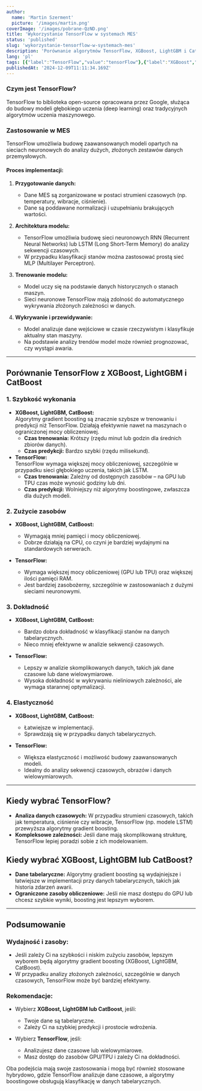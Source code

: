 ```yaml
---
author:
  name: 'Martin Szerment'
  picture: '/images/martin.png'
coverImage: '/images/pobrane-QzND.png'
title: 'Wykorzystanie TensorFlow w systemach MES'
status: 'published'
slug: 'wykorzystanie-tensorflow-w-systemach-mes'
description: 'Porównanie algorytmów TensorFlow, XGBoost, LightGBM i CatBoost w wykrywaniu awarii w systemach MES. Praktyczne zastosowania, analiza danych czasowych i tabelarycznych oraz wydajność pod kątem szybkości i zasobów obliczeniowych.'
lang: 'pl'
tags: [{"label":"TensorFlow","value":"tensorFlow"},{"label":"XGBoost","value":"xgBoost"},{"label":"LightGBM","value":"lightGbm"},{"label":"CatBoost","value":"catBoost"},{"label":"MES system","value":"mesSystem"},{"label":"wydajność algorytmów","value":"wydajnośćAlgorytmów"}]
publishedAt: '2024-12-09T11:11:34.169Z'
---
```


### **Czym jest TensorFlow?**

TensorFlow to biblioteka open-source opracowana przez Google, służąca do budowy modeli głębokiego uczenia (deep learning) oraz tradycyjnych algorytmów uczenia maszynowego.

### **Zastosowanie w MES**

TensorFlow umożliwia budowę zaawansowanych modeli opartych na sieciach neuronowych do analizy dużych, złożonych zestawów danych przemysłowych.

#### **Proces implementacji:**

1. **Przygotowanie danych:**

   - Dane MES są zorganizowane w postaci strumieni czasowych (np. temperatury, wibracje, ciśnienie).
   - Dane są poddawane normalizacji i uzupełnianiu brakujących wartości.

2. **Architektura modelu:**

   - TensorFlow umożliwia budowę sieci neuronowych RNN (Recurrent Neural Networks) lub LSTM (Long Short-Term Memory) do analizy sekwencji czasowych.
   - W przypadku klasyfikacji stanów można zastosować prostą sieć MLP (Multilayer Perceptron).

3. **Trenowanie modelu:**

   - Model uczy się na podstawie danych historycznych o stanach maszyn.
   - Sieci neuronowe TensorFlow mają zdolność do automatycznego wykrywania złożonych zależności w danych.

4. **Wykrywanie i przewidywanie:**

   - Model analizuje dane wejściowe w czasie rzeczywistym i klasyfikuje aktualny stan maszyny.
   - Na podstawie analizy trendów model może również prognozować, czy wystąpi awaria.

---

## **Porównanie TensorFlow z XGBoost, LightGBM i CatBoost**

### **1. Szybkość wykonania**

- **XGBoost, LightGBM, CatBoost:**\
  Algorytmy gradient boosting są znacznie szybsze w trenowaniu i predykcji niż TensorFlow. Działają efektywnie nawet na maszynach o ograniczonej mocy obliczeniowej.
  - **Czas trenowania:** Krótszy (rzędu minut lub godzin dla średnich zbiorów danych).
  - **Czas predykcji:** Bardzo szybki (rzędu milisekund).
- **TensorFlow:**\
  TensorFlow wymaga większej mocy obliczeniowej, szczególnie w przypadku sieci głębokiego uczenia, takich jak LSTM.
  - **Czas trenowania:** Zależny od dostępnych zasobów – na GPU lub TPU czas może wynosić godziny lub dni.
  - **Czas predykcji:** Wolniejszy niż algorytmy boostingowe, zwłaszcza dla dużych modeli.

### **2. Zużycie zasobów**

- **XGBoost, LightGBM, CatBoost:**

  - Wymagają mniej pamięci i mocy obliczeniowej.
  - Dobrze działają na CPU, co czyni je bardziej wydajnymi na standardowych serwerach.

- **TensorFlow:**

  - Wymaga większej mocy obliczeniowej (GPU lub TPU) oraz większej ilości pamięci RAM.
  - Jest bardziej zasobożerny, szczególnie w zastosowaniach z dużymi sieciami neuronowymi.

### **3. Dokładność**

- **XGBoost, LightGBM, CatBoost:**

  - Bardzo dobra dokładność w klasyfikacji stanów na danych tabelarycznych.
  - Nieco mniej efektywne w analizie sekwencji czasowych.

- **TensorFlow:**

  - Lepszy w analizie skomplikowanych danych, takich jak dane czasowe lub dane wielowymiarowe.
  - Wysoka dokładność w wykrywaniu nieliniowych zależności, ale wymaga starannej optymalizacji.

### **4. Elastyczność**

- **XGBoost, LightGBM, CatBoost:**

  - Łatwiejsze w implementacji.
  - Sprawdzają się w przypadku danych tabelarycznych.

- **TensorFlow:**

  - Większa elastyczność i możliwość budowy zaawansowanych modeli.
  - Idealny do analizy sekwencji czasowych, obrazów i danych wielowymiarowych.

---

## **Kiedy wybrać TensorFlow?**

- **Analiza danych czasowych:** W przypadku strumieni czasowych, takich jak temperatura, ciśnienie czy wibracje, TensorFlow (np. modele LSTM) przewyższa algorytmy gradient boosting.
- **Kompleksowe zależności:** Jeśli dane mają skomplikowaną strukturę, TensorFlow lepiej poradzi sobie z ich modelowaniem.

## **Kiedy wybrać XGBoost, LightGBM lub CatBoost?**

- **Dane tabelaryczne:** Algorytmy gradient boosting są wydajniejsze i łatwiejsze w implementacji przy danych tabelarycznych, takich jak historia zdarzeń awarii.
- **Ograniczone zasoby obliczeniowe:** Jeśli nie masz dostępu do GPU lub chcesz szybkie wyniki, boosting jest lepszym wyborem.

---

## **Podsumowanie**

### **Wydajność i zasoby:**

- Jeśli zależy Ci na szybkości i niskim zużyciu zasobów, lepszym wyborem będą algorytmy gradient boosting (XGBoost, LightGBM, CatBoost).
- W przypadku analizy złożonych zależności, szczególnie w danych czasowych, TensorFlow może być bardziej efektywny.

### **Rekomendacje:**

- Wybierz **XGBoost, LightGBM lub CatBoost**, jeśli:

  - Twoje dane są tabelaryczne.
  - Zależy Ci na szybkiej predykcji i prostocie wdrożenia.

- Wybierz **TensorFlow**, jeśli:

  - Analizujesz dane czasowe lub wielowymiarowe.
  - Masz dostęp do zasobów GPU/TPU i zależy Ci na dokładności.

Oba podejścia mają swoje zastosowania i mogą być również stosowane hybrydowo, gdzie TensorFlow analizuje dane czasowe, a algorytmy boostingowe obsługują klasyfikację w danych tabelarycznych.